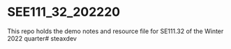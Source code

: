 # SEE111_32_202220
This repo holds the demo notes and resource file for SE111.32 of the Winter 2022 quarter#   s t e a x d e v  
 
